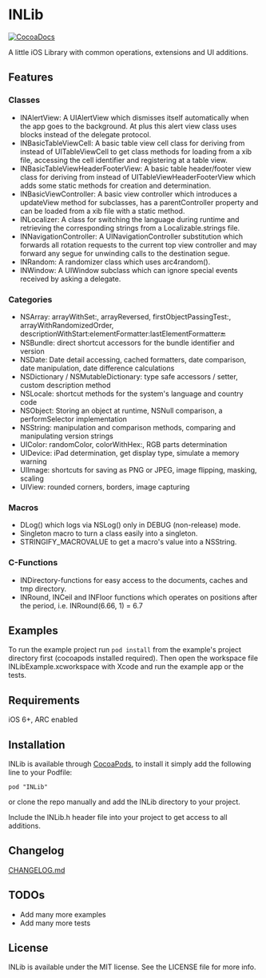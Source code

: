 # INLib

[![CocoaDocs](http://cocoapod-badges.herokuapp.com/v/INLib/badge.png)](http://cocoadocs.org/docsets/INLib)

A little iOS Library with common operations, extensions and UI additions.


## Features

### Classes
- INAlertView: A UIAlertView which dismisses itself automatically when the app goes to the background. At plus this alert view class uses blocks instead of the delegate protocol.
- INBasicTableViewCell: A basic table view cell class for deriving from instead of UITableViewCell to get class methods for loading from a xib file, accessing the cell identifier and registering at a table view.
- INBasicTableViewHeaderFooterView: A basic table header/footer view class for deriving from instead of UITableViewHeaderFooterView which adds some static methods for creation and determination.
- INBasicViewController: A basic view controller which introduces a updateView method for subclasses, has a parentController property and can be loaded from a xib file with a static method.
- INLocalizer: A class for switching the language during runtime and retrieving the corresponding strings from a Localizable.strings file.
- INNavigationController: A UINavigationController substitution which forwards all rotation requests to the current top view controller and may forward any segue for unwinding calls to the destination segue.
- INRandom: A randomizer class which uses arc4random().
- INWindow: A UIWindow subclass which can ignore special events received by asking a delegate.

### Categories
- NSArray: arrayWithSet:, arrayReversed, firstObjectPassingTest:, arrayWithRandomizedOrder, descriptionWithStart:elementFormatter:lastElementFormatter:end:
- NSBundle: direct shortcut accessors for the bundle identifier and version
- NSDate: Date detail accessing, cached formatters, date comparison, date manipulation, date difference calculations
- NSDictionary / NSMutableDictionary: type safe accessors / setter, custom description method
- NSLocale: shortcut methods for the system's language and country code
- NSObject: Storing an object at runtime, NSNull comparison, a performSelector implementation
- NSString: manipulation and comparison methods, comparing and manipulating version strings
- UIColor: randomColor, colorWithHex:, RGB parts determination
- UIDevice: iPad determination, get display type, simulate a memory warning
- UIImage: shortcuts for saving as PNG or JPEG, image flipping, masking, scaling
- UIView: rounded corners, borders, image capturing

### Macros
- DLog() which logs via NSLog() only in DEBUG (non-release) mode.
- Singleton macro to turn a class easily into a singleton.
- STRINGIFY_MACROVALUE to get a macro's value into a NSString.

### C-Functions
- INDirectory-functions for easy access to the documents, caches and tmp directory.
- INRound, INCeil and INFloor functions which operates on positions after the period, i.e. INRound(6.66, 1) = 6.7


## Examples

To run the example project run `pod install` from the example's project directory first (cocoapods installed required).
Then open the workspace file INLibExample.xcworkspace with Xcode and run the example app or the tests.


## Requirements

iOS 6+, ARC enabled


## Installation

INLib is available through [CocoaPods](http://cocoapods.org), to install it simply add the following line to your Podfile:

    pod "INLib"

or clone the repo manually and add the INLib directory to your project.

Include the INLib.h header file into your project to get access to all additions.


## Changelog

[CHANGELOG.md](./CHANGELOG.md)


## TODOs

- Add many more examples
- Add many more tests


## License

INLib is available under the MIT license. See the LICENSE file for more info.

